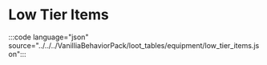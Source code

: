 # Low Tier Items

:::code language="json" source="../../../VanilliaBehaviorPack/loot_tables/equipment/low_tier_items.json":::